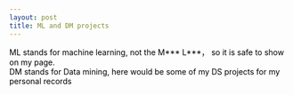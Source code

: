 ```yaml
---
layout: post
title: ML and DM projects
---
```


<p  style="color:#000000">
   ML stands for machine learning, not the M*** L***， so it is safe to show on my page.<br>
   DM stands for Data mining, here would be some of my DS projects for my personal records
</p>
